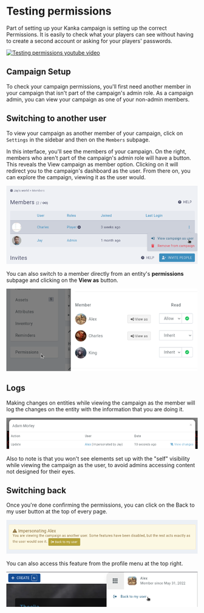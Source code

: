 # Testing permissions

Part of setting up your Kanka campaign is setting up the correct Permissions. It is easily to check what your players can see without having to create a second account or asking for your players' passwords.

[![Testing permissions youtube video](https://img.youtube.com/vi/GgBmhL0vwig/0.jpg)](https://youtu.be/GgBmhL0vwig)


## Campaign Setup

To check your campaign permissions, you'll first need another member in your campaign that isn't part of the campaign's admin role. As a campaign admin, you can view your campaign as one of your non-admin members.

## Switching to another user

To view your campaign as another member of your campaign, click on `Settings` in the sidebar and then on the `Members` subpage.

In this interface, you'll see the members of your campaign. On the right, members who aren't part of the campaign's admin role will have a button. This reveals the View campaign as member option. Clicking on it will redirect you to the campaign's dashboard as the user. From there on, you can explore the campaign, viewing it as the user would.

![Switching to a user from the campaign members list](img/permtest-members.png)

You can also switch to a member directly from an entity's **permissions** subpage and clicking on the **View as** button.

![Switching to a user from the entity's permissions page](img/permtest-entity.png)

## Logs

Making changes on entities while viewing the campaign as the member will log the changes on the entity with the information that you are doing it.

![Entity logs when impersonating](img/permtest-log.png)

Also to note is that you won't see elements set up with the "self" visibility while viewing the campaign as the user, to avoid admins accessing content not designed for their eyes.

## Switching back

Once you're done confirming the permissions, you can click on the Back to my user button at the top of every page.

![Switching back to the admin from the top of the page](img/permtest-back.png)

You can also access this feature from the profile menu at the top right.

![Switching back to the admin from the profile menu](img/permtest-back2.png)